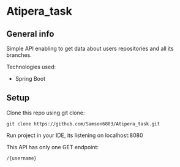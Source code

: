 # Atipera_task
## General info
Simple API enabling to get data about users repositories and all its branches.

Technologies used:
- Spring Boot
## Setup
Clone this repo using git clone:
```
git clone https://github.com/Samson6803/Atipera_task.git
```
Run project in your IDE, its listening on localhost:8080

This API has only one GET endpoint:
```
/{username}

